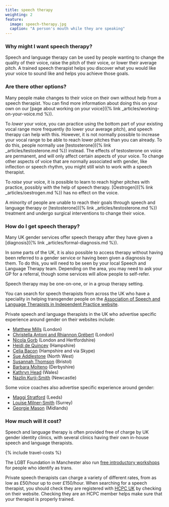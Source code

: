 ```yaml
---
title: speech therapy
weighting: 2
feature:
  image: speech-therapy.jpg
  caption: "A person's mouth while they are speaking"
---
```


### Why might I want speech therapy?

Speech and language therapy can be used by people wanting to change the quality of their voice, raise the pitch of their voice, or lower their average pitch. A trained speech therapist helps you discover what you would like your voice to sound like and helps you achieve those goals. 

### Are there other options?

Many people make changes to their voice on their own without help from a speech therapist. You can find more information about doing this on your own on our [page about working on your voice]({% link _articles/working-on-your-voice.md %}).

To *lower* your voice, you can practice using the bottom part of your existing vocal range more frequently (to lower your average pitch), and speech therapy can help with this. However, it is not normally possible to increase your vocal range to be able to reach lower pitches than you can already. To do this, people normally use [testosterone]({% link _articles/testosterone.md %}) instead. The effects of testosterone on voice are permanent, and will only affect certain aspects of your voice. To change other aspects of voice that are normally associated with gender, like inflection or speech rhythm, you might still wish to work with a speech therapist.

To *raise* your voice, it is possible to learn to reach higher pitches with practice, possibly with the help of speech therapy. [Oestrogen]({% link _articles/oestrogen.md %}) has no effect on the voice.

A minority of people are unable to reach their goals through speech and language therapy or [testosterone]({% link _articles/testosterone.md %}) treatment and undergo surgical interventions to change their voice.

### How do I get speech therapy?

Many UK gender services offer speech therapy after they have given a [diagnosis]({% link _articles/formal-diagnosis.md %}). 

In some parts of the UK, it is also possible to access therapy without having been referred to a gender service or having been given a diagnosis by them. To do this, you will need to be seen by your local Speech and Language Therapy team. Depending on the area, you may need to ask your GP for a referral, though some services will allow people to self-refer.

Speech therapy may be one-on-one, or in a group therapy setting.

You can search for speech therapists from across the UK who have a speciality in helping transgender people on the [Association of Speech and Language Therapists in Independent Practice website](https://asltip.com/find-a-speech-therapist/member-directory/).

Private speech and language therapists in the UK who advertise specific experience around gender on their websites include:

- [Matthew Mills](http://www.matthewmills.uk.com/) (London)
- [Christella Antoni and Rhiannon Grébert](http://www.christellaantoni.co.uk/) (London)
- [Nicola Gorb](https://voicecommunicationclinic.com/) (London and Hertfordshire)
- [Heidi de Quincey](http://www.heididequincey.co.uk/) (Hampshire)
- [Celia Bacon](http://vox-humana.net/) (Hampshire and via Skype)
- [Sue Addlestone](http://www.sueaddlestone.co.uk) (North West)
- [Susannah Thomson](https://speech-freedom.co.uk/) (Bristol)
- [Barbara Molteno](http://www.vocalisptp.co.uk) (Derbyshire)
- [Kathryn Head](http://www.speech.org.uk/Speech_Therapy_Voice_Feminisation.html) (Wales)
- [Nazlin Kurji-Smith](https://www.northerngendernetwork.co.uk/) (Newcastle)

Some voice coaches also advertise specific experience around gender:

- [Maggi Stratford](https://www.maggistratford.com/) (Leeds)
- [Louise Milner-Smith](https://allaboutyourvoice.com/) (Surrey)
- [Georgie Mason](https://www.gmvoice.co.uk) (Midlands)

### How much will it cost?

Speech and language therapy is often provided free of charge by UK gender identity clinics, with several clinics having their own in-house speech and language therapists. 

{% include travel-costs %}

The LGBT Foundation in Manchester also run [free introductory workshops](https://lgbt.foundation/who-we-help/trans-people/voice-coaching) for people who identify as trans.

Private speech therapists can charge a variety of different rates, from as low as £50/hour up to over £150/hour. When searching for a speech therapist, you should check they are registered with [HCPC UK](https://www.hcpc-uk.org/) by checking on their website. Checking they are an HCPC member helps make sure that your therapist is properly trained.
